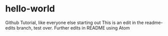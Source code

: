 # hello-world
Github Tutorial, like everyone else starting out
This is an edit in the readme-edits branch, test over.
Further edits in README using Atom
